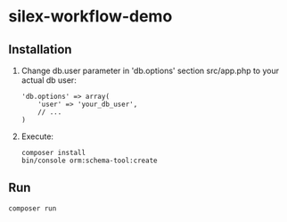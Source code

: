 silex-workflow-demo
===================

Installation
------------

1. Change db.user parameter in 'db.options' section src/app.php to your actual db user:

    ```
    'db.options' => array(
        'user' => 'your_db_user',
        // ...
    )
    ```

2. Execute:

    ```
    composer install
    bin/console orm:schema-tool:create
    ```

Run
---
```
composer run
```
